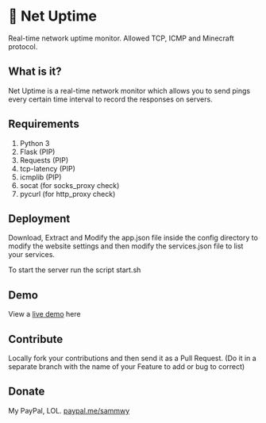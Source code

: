 # 🚀 Net Uptime
Real-time network uptime monitor. Allowed TCP, ICMP and Minecraft protocol.

## What is it?
Net Uptime is a real-time network monitor which allows you to send pings every certain time interval to record the responses on servers.

## Requirements
1. Python 3
2. Flask (PIP)
3. Requests (PIP)
4. tcp-latency (PIP)
5. icmplib (PIP)
6. socat (for socks_proxy check)
7. pycurl (for http_proxy check)

## Deployment
Download, Extract and Modify the app.json file inside the config directory to modify the website settings and then modify the services.json file to list your services.  
  
To start the server run the script start.sh

## Demo
View a [live demo](https://status.arkflame.com/) here

## Contribute
Locally fork your contributions and then send it as a Pull Request. (Do it in a separate branch with the name of your Feature to add or bug to correct)

## Donate
My PayPal, LOL. [paypal.me/sammwy](https://paypal.me/sammwy)
